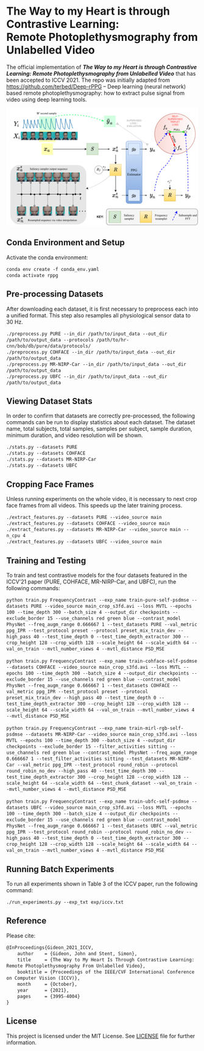 # The Way to my Heart is through Contrastive Learning:<br />Remote Photoplethysmography from Unlabelled Video
The official implementation of <strong><em>The Way to my Heart is through Contrastive Learning: Remote Photoplethysmography from Unlabelled Video</em></strong> that has been accepted to ICCV 2021. The repo was initially adapted from https://github.com/terbed/Deep-rPPG – Deep learning (neural network) based remote photoplethysmography: how to extract pulse signal from video using deep learning tools.

![alt text](figs/system.png)

## Conda Environment and Setup
Activate the conda environment:

```
conda env create -f conda_env.yaml
conda activate rppg
```

## Pre-processing Datasets
After downloading each dataset, it is first necessary to preprocess each into a unified format. This step also resamples all physiological sensor data to 30 Hz.

```
./preprocess.py PURE --in_dir /path/to/input_data --out_dir /path/to/output_data --protocols /path/to/hr-cnn/bob/db/pure/data/protocols/
./preprocess.py COHFACE --in_dir /path/to/input_data --out_dir /path/to/output_data
./preprocess.py MR-NIRP-Car --in_dir /path/to/input_data --out_dir /path/to/output_data
./preprocess.py UBFC --in_dir /path/to/input_data --out_dir /path/to/output_data
```

## Viewing Dataset Stats
In order to confirm that datasets are correctly pre-processed, the following commands can be run to display statistics about each dataset. The dataset name, total subjects, total samples, samples per subject, sample duration, minimum duration, and video resolution will be shown.

```
./stats.py --datasets PURE
./stats.py --datasets COHFACE
./stats.py --datasets MR-NIRP-Car
./stats.py --datasets UBFC
```

## Cropping Face Frames
Unless running experiments on the whole video, it is necessary to next crop face frames from all videos. This speeds up the later training process.

```
./extract_features.py --datasets PURE --video_source main
./extract_features.py --datasets COHFACE --video_source main
./extract_features.py --datasets MR-NIRP-Car --video_source main --n_cpu 4
./extract_features.py --datasets UBFC --video_source main
```

## Training and Testing
To train and test contrastive models for the four datasets featured in the ICCV'21 paper (PURE, COHFACE, MR-NIRP-Car, and UBFC), run the following commands:

```
python train.py FrequencyContrast --exp_name train-pure-self-psdmse --datasets PURE --video_source main_crop_s3fd.avi --loss MVTL --epochs 100 --time_depth 300 --batch_size 4 --output_dir checkpoints --exclude_border 15 --use_channels red green blue --contrast_model PhysNet --freq_augm_range 0.666667 1 --test_datasets PURE --val_metric ppg_IPR --test_protocol preset --protocol preset_mix_train_dev --high_pass 40 --test_time_depth 0 --test_time_depth_extractor 300 --crop_height 128 --crop_width 128 --scale_height 64 --scale_width 64 --val_on_train --mvtl_number_views 4 --mvtl_distance PSD_MSE

python train.py FrequencyContrast --exp_name train-cohface-self-psdmse --datasets COHFACE --video_source main_crop_s3fd.avi --loss MVTL --epochs 100 --time_depth 300 --batch_size 4 --output_dir checkpoints --exclude_border 15 --use_channels red green blue --contrast_model PhysNet --freq_augm_range 0.666667 1 --test_datasets COHFACE --val_metric ppg_IPR --test_protocol preset --protocol preset_mix_train_dev --high_pass 40 --test_time_depth 0 --test_time_depth_extractor 300 --crop_height 128 --crop_width 128 --scale_height 64 --scale_width 64 --val_on_train --mvtl_number_views 4 --mvtl_distance PSD_MSE

python train.py FrequencyContrast --exp_name train-mirl-rgb-self-psdmse --datasets MR-NIRP-Car --video_source main_crop_s3fd.avi --loss MVTL --epochs 100 --time_depth 300 --batch_size 4 --output_dir checkpoints --exclude_border 15 --filter_activities sitting --use_channels red green blue --contrast_model PhysNet --freq_augm_range 0.666667 1 --test_filter_activities sitting --test_datasets MR-NIRP-Car --val_metric ppg_IPR --test_protocol round_robin --protocol round_robin_no_dev --high_pass 40 --test_time_depth 300 --test_time_depth_extractor 300 --crop_height 128 --crop_width 128 --scale_height 64 --scale_width 64 --test_chunk_dataset --val_on_train --mvtl_number_views 4 --mvtl_distance PSD_MSE

python train.py FrequencyContrast --exp_name train-ubfc-self-psdmse --datasets UBFC --video_source main_crop_s3fd.avi --loss MVTL --epochs 100 --time_depth 300 --batch_size 4 --output_dir checkpoints --exclude_border 15 --use_channels red green blue --contrast_model PhysNet --freq_augm_range 0.666667 1 --test_datasets UBFC --val_metric ppg_IPR --test_protocol round_robin --protocol round_robin_no_dev --high_pass 40 --test_time_depth 0 --test_time_depth_extractor 300 --crop_height 128 --crop_width 128 --scale_height 64 --scale_width 64 --val_on_train --mvtl_number_views 4 --mvtl_distance PSD_MSE

```

## Running Batch Experiments
To run all experiments shown in Table 3 of the ICCV paper, run the following command:

```
./run_experiments.py --exp_txt exp/iccv.txt
```

## Reference
Please cite:
```
@InProceedings{Gideon_2021_ICCV,
    author    = {Gideon, John and Stent, Simon},
    title     = {The Way to My Heart Is Through Contrastive Learning: Remote Photoplethysmography From Unlabelled Video},
    booktitle = {Proceedings of the IEEE/CVF International Conference on Computer Vision (ICCV)},
    month     = {October},
    year      = {2021},
    pages     = {3995-4004}
}
```

## License
This project is licensed under the MIT License. See [LICENSE](LICENSE) file for further information.
